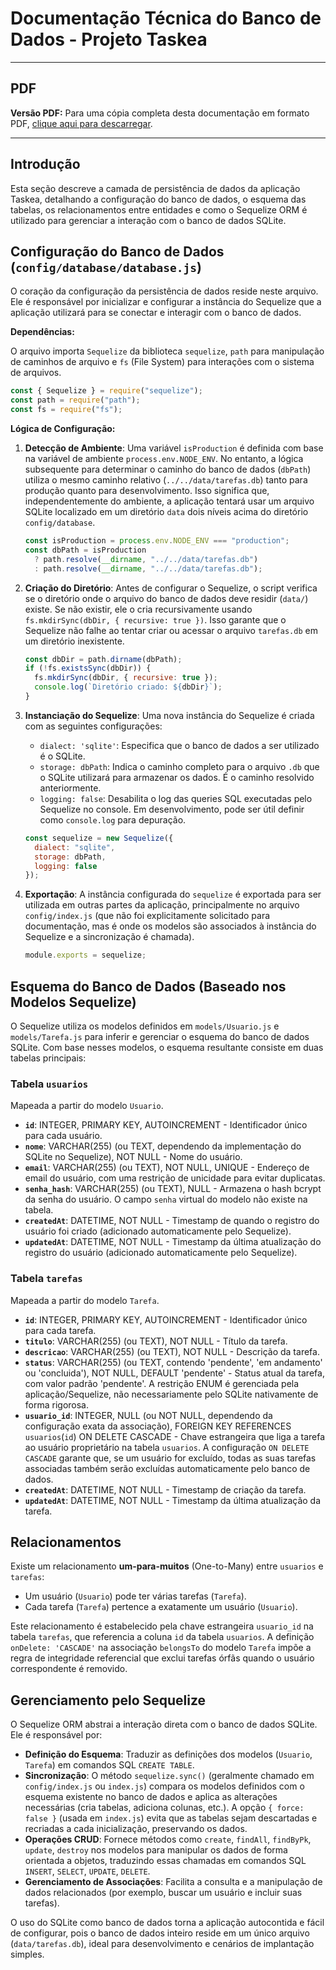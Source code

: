 # Documentação Técnica do Banco de Dados - Projeto Taskea

---

## PDF

**Versão PDF:** Para uma cópia completa desta documentação em formato PDF, [clique aqui para descarregar](/pdfs/documentacao-database-taskea.pdf).

---


## Introdução

Esta seção descreve a camada de persistência de dados da aplicação Taskea, detalhando a configuração do banco de dados, o esquema das tabelas, os relacionamentos entre entidades e como o Sequelize ORM é utilizado para gerenciar a interação com o banco de dados SQLite.

## Configuração do Banco de Dados (`config/database/database.js`)

O coração da configuração da persistência de dados reside neste arquivo. Ele é responsável por inicializar e configurar a instância do Sequelize que a aplicação utilizará para se conectar e interagir com o banco de dados.

**Dependências:**

O arquivo importa `Sequelize` da biblioteca `sequelize`, `path` para manipulação de caminhos de arquivo e `fs` (File System) para interações com o sistema de arquivos.

```javascript
const { Sequelize } = require("sequelize");
const path = require("path");
const fs = require("fs");
```

**Lógica de Configuração:**

1.  **Detecção de Ambiente**: Uma variável `isProduction` é definida com base na variável de ambiente `process.env.NODE_ENV`. No entanto, a lógica subsequente para determinar o caminho do banco de dados (`dbPath`) utiliza o mesmo caminho relativo (`../../data/tarefas.db`) tanto para produção quanto para desenvolvimento. Isso significa que, independentemente do ambiente, a aplicação tentará usar um arquivo SQLite localizado em um diretório `data` dois níveis acima do diretório `config/database`.

    ```javascript
    const isProduction = process.env.NODE_ENV === "production";
    const dbPath = isProduction 
      ? path.resolve(__dirname, "../../data/tarefas.db")
      : path.resolve(__dirname, "../../data/tarefas.db");
    ```

2.  **Criação do Diretório**: Antes de configurar o Sequelize, o script verifica se o diretório onde o arquivo do banco de dados deve residir (`data/`) existe. Se não existir, ele o cria recursivamente usando `fs.mkdirSync(dbDir, { recursive: true })`. Isso garante que o Sequelize não falhe ao tentar criar ou acessar o arquivo `tarefas.db` em um diretório inexistente.

    ```javascript
    const dbDir = path.dirname(dbPath);
    if (!fs.existsSync(dbDir)) {
      fs.mkdirSync(dbDir, { recursive: true });
      console.log(`Diretório criado: ${dbDir}`);
    }
    ```

3.  **Instanciação do Sequelize**: Uma nova instância do Sequelize é criada com as seguintes configurações:
    *   `dialect: 'sqlite'`: Especifica que o banco de dados a ser utilizado é o SQLite.
    *   `storage: dbPath`: Indica o caminho completo para o arquivo `.db` que o SQLite utilizará para armazenar os dados. É o caminho resolvido anteriormente.
    *   `logging: false`: Desabilita o log das queries SQL executadas pelo Sequelize no console. Em desenvolvimento, pode ser útil definir como `console.log` para depuração.

    ```javascript
    const sequelize = new Sequelize({
      dialect: "sqlite",
      storage: dbPath,
      logging: false
    });
    ```

4.  **Exportação**: A instância configurada do `sequelize` é exportada para ser utilizada em outras partes da aplicação, principalmente no arquivo `config/index.js` (que não foi explicitamente solicitado para documentação, mas é onde os modelos são associados à instância do Sequelize e a sincronização é chamada).

    ```javascript
    module.exports = sequelize;
    ```

## Esquema do Banco de Dados (Baseado nos Modelos Sequelize)

O Sequelize utiliza os modelos definidos em `models/Usuario.js` e `models/Tarefa.js` para inferir e gerenciar o esquema do banco de dados SQLite. Com base nesses modelos, o esquema resultante consiste em duas tabelas principais:

### Tabela `usuarios`

Mapeada a partir do modelo `Usuario`.

*   **`id`**: INTEGER, PRIMARY KEY, AUTOINCREMENT - Identificador único para cada usuário.
*   **`nome`**: VARCHAR(255) (ou TEXT, dependendo da implementação do SQLite no Sequelize), NOT NULL - Nome do usuário.
*   **`email`**: VARCHAR(255) (ou TEXT), NOT NULL, UNIQUE - Endereço de email do usuário, com uma restrição de unicidade para evitar duplicatas.
*   **`senha_hash`**: VARCHAR(255) (ou TEXT), NULL - Armazena o hash bcrypt da senha do usuário. O campo `senha` virtual do modelo não existe na tabela.
*   **`createdAt`**: DATETIME, NOT NULL - Timestamp de quando o registro do usuário foi criado (adicionado automaticamente pelo Sequelize).
*   **`updatedAt`**: DATETIME, NOT NULL - Timestamp da última atualização do registro do usuário (adicionado automaticamente pelo Sequelize).

### Tabela `tarefas`

Mapeada a partir do modelo `Tarefa`.

*   **`id`**: INTEGER, PRIMARY KEY, AUTOINCREMENT - Identificador único para cada tarefa.
*   **`titulo`**: VARCHAR(255) (ou TEXT), NOT NULL - Título da tarefa.
*   **`descricao`**: VARCHAR(255) (ou TEXT), NOT NULL - Descrição da tarefa.
*   **`status`**: VARCHAR(255) (ou TEXT, contendo 'pendente', 'em andamento' ou 'concluida'), NOT NULL, DEFAULT 'pendente' - Status atual da tarefa, com valor padrão 'pendente'. A restrição ENUM é gerenciada pela aplicação/Sequelize, não necessariamente pelo SQLite nativamente de forma rigorosa.
*   **`usuario_id`**: INTEGER, NULL (ou NOT NULL, dependendo da configuração exata da associação), FOREIGN KEY REFERENCES `usuarios`(`id`) ON DELETE CASCADE - Chave estrangeira que liga a tarefa ao usuário proprietário na tabela `usuarios`. A configuração `ON DELETE CASCADE` garante que, se um usuário for excluído, todas as suas tarefas associadas também serão excluídas automaticamente pelo banco de dados.
*   **`createdAt`**: DATETIME, NOT NULL - Timestamp de criação da tarefa.
*   **`updatedAt`**: DATETIME, NOT NULL - Timestamp da última atualização da tarefa.

## Relacionamentos

Existe um relacionamento **um-para-muitos** (One-to-Many) entre `usuarios` e `tarefas`:

*   Um usuário (`Usuario`) pode ter várias tarefas (`Tarefa`).
*   Cada tarefa (`Tarefa`) pertence a exatamente um usuário (`Usuario`).

Este relacionamento é estabelecido pela chave estrangeira `usuario_id` na tabela `tarefas`, que referencia a coluna `id` da tabela `usuarios`. A definição `onDelete: 'CASCADE'` na associação `belongsTo` do modelo `Tarefa` impõe a regra de integridade referencial que exclui tarefas órfãs quando o usuário correspondente é removido.

## Gerenciamento pelo Sequelize

O Sequelize ORM abstrai a interação direta com o banco de dados SQLite. Ele é responsável por:

*   **Definição do Esquema**: Traduzir as definições dos modelos (`Usuario`, `Tarefa`) em comandos SQL `CREATE TABLE`.
*   **Sincronização**: O método `sequelize.sync()` (geralmente chamado em `config/index.js` ou `index.js`) compara os modelos definidos com o esquema existente no banco de dados e aplica as alterações necessárias (cria tabelas, adiciona colunas, etc.). A opção `{ force: false }` (usada em `index.js`) evita que as tabelas sejam descartadas e recriadas a cada inicialização, preservando os dados.
*   **Operações CRUD**: Fornece métodos como `create`, `findAll`, `findByPk`, `update`, `destroy` nos modelos para manipular os dados de forma orientada a objetos, traduzindo essas chamadas em comandos SQL `INSERT`, `SELECT`, `UPDATE`, `DELETE`.
*   **Gerenciamento de Associações**: Facilita a consulta e a manipulação de dados relacionados (por exemplo, buscar um usuário e incluir suas tarefas).

O uso do SQLite como banco de dados torna a aplicação autocontida e fácil de configurar, pois o banco de dados inteiro reside em um único arquivo (`data/tarefas.db`), ideal para desenvolvimento e cenários de implantação simples.
